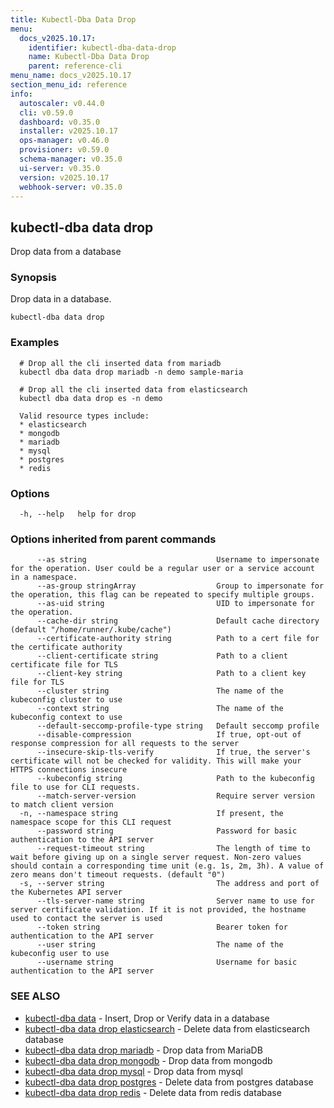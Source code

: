 ```yaml
---
title: Kubectl-Dba Data Drop
menu:
  docs_v2025.10.17:
    identifier: kubectl-dba-data-drop
    name: Kubectl-Dba Data Drop
    parent: reference-cli
menu_name: docs_v2025.10.17
section_menu_id: reference
info:
  autoscaler: v0.44.0
  cli: v0.59.0
  dashboard: v0.35.0
  installer: v2025.10.17
  ops-manager: v0.46.0
  provisioner: v0.59.0
  schema-manager: v0.35.0
  ui-server: v0.35.0
  version: v2025.10.17
  webhook-server: v0.35.0
---
```


## kubectl-dba data drop

Drop data from a database

### Synopsis

Drop data in a database.

```
kubectl-dba data drop
```

### Examples

```
  # Drop all the cli inserted data from mariadb
  kubectl dba data drop mariadb -n demo sample-maria
  
  # Drop all the cli inserted data from elasticsearch
  kubectl dba data drop es -n demo
  
  Valid resource types include:
  * elasticsearch
  * mongodb
  * mariadb
  * mysql
  * postgres
  * redis
```

### Options

```
  -h, --help   help for drop
```

### Options inherited from parent commands

```
      --as string                             Username to impersonate for the operation. User could be a regular user or a service account in a namespace.
      --as-group stringArray                  Group to impersonate for the operation, this flag can be repeated to specify multiple groups.
      --as-uid string                         UID to impersonate for the operation.
      --cache-dir string                      Default cache directory (default "/home/runner/.kube/cache")
      --certificate-authority string          Path to a cert file for the certificate authority
      --client-certificate string             Path to a client certificate file for TLS
      --client-key string                     Path to a client key file for TLS
      --cluster string                        The name of the kubeconfig cluster to use
      --context string                        The name of the kubeconfig context to use
      --default-seccomp-profile-type string   Default seccomp profile
      --disable-compression                   If true, opt-out of response compression for all requests to the server
      --insecure-skip-tls-verify              If true, the server's certificate will not be checked for validity. This will make your HTTPS connections insecure
      --kubeconfig string                     Path to the kubeconfig file to use for CLI requests.
      --match-server-version                  Require server version to match client version
  -n, --namespace string                      If present, the namespace scope for this CLI request
      --password string                       Password for basic authentication to the API server
      --request-timeout string                The length of time to wait before giving up on a single server request. Non-zero values should contain a corresponding time unit (e.g. 1s, 2m, 3h). A value of zero means don't timeout requests. (default "0")
  -s, --server string                         The address and port of the Kubernetes API server
      --tls-server-name string                Server name to use for server certificate validation. If it is not provided, the hostname used to contact the server is used
      --token string                          Bearer token for authentication to the API server
      --user string                           The name of the kubeconfig user to use
      --username string                       Username for basic authentication to the API server
```

### SEE ALSO

* [kubectl-dba data](/docs/v2025.10.17/reference/cli/kubectl-dba_data)	 - Insert, Drop or Verify data in a database
* [kubectl-dba data drop elasticsearch](/docs/v2025.10.17/reference/cli/kubectl-dba_data_drop_elasticsearch)	 - Delete data from elasticsearch database
* [kubectl-dba data drop mariadb](/docs/v2025.10.17/reference/cli/kubectl-dba_data_drop_mariadb)	 - Drop data from MariaDB
* [kubectl-dba data drop mongodb](/docs/v2025.10.17/reference/cli/kubectl-dba_data_drop_mongodb)	 - Drop data from mongodb
* [kubectl-dba data drop mysql](/docs/v2025.10.17/reference/cli/kubectl-dba_data_drop_mysql)	 -  Drop data from mysql
* [kubectl-dba data drop postgres](/docs/v2025.10.17/reference/cli/kubectl-dba_data_drop_postgres)	 - Delete data from postgres database
* [kubectl-dba data drop redis](/docs/v2025.10.17/reference/cli/kubectl-dba_data_drop_redis)	 - Delete data from redis database

